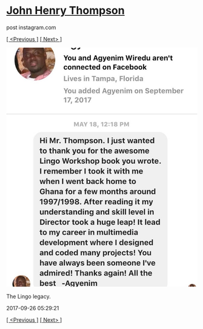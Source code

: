 # [John Henry Thompson](../README.md)
post instagram.com

[[ <Previous ]](2017-09-26-1.md) [[ Next> ]](2017-09-26-3.md)

[![](../media/2017-09-26/The-Lingo-legacy.jpg)](../README.md)

The Lingo legacy.

2017-09-26 05:29:21

[[ <Previous ]](2017-09-26-1.md) [[ Next> ]](2017-09-26-3.md)